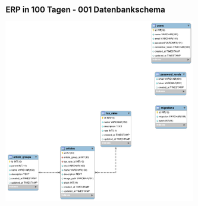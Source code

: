## ERP in 100 Tagen - 001 Datenbankschema

![alt text](https://raw.githubusercontent.com/sebi007/100days/master/day1.png)
